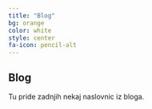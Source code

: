 ```yaml
---
title: "Blog"
bg: orange
color: white
style: center
fa-icon: pencil-alt
---
```


## Blog

Tu pride zadnjih nekaj naslovnic iz bloga.
